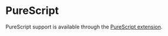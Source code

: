 # PureScript

PureScript support is available through the [PureScript extension](https://github.com/zed-industries/zed/tree/main/extensions/purescript).

